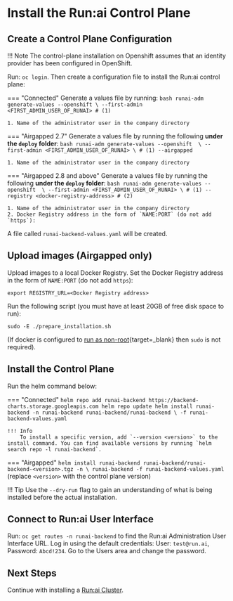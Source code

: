 # Install the Run:ai Control Plane

## Create a Control Plane Configuration


!!! Note
    The control-plane installation on Openshift assumes that an identity provider has been configured in OpenShift.

Run: `oc login`. Then create a configuration file to install the Run:ai control plane:

=== "Connected"
    Generate a values file by running:
    ``` bash
    runai-adm generate-values --openshift \
        --first-admin <FIRST_ADMIN_USER_OF_RUNAI> # (1)
    ```

    1. Name of the administrator user in the company directory

=== "Airgapped 2.7"
    Generate a values file by running the following __under the `deploy` folder__:
    ``` bash
    runai-adm generate-values --openshift  \
        --first-admin <FIRST_ADMIN_USER_OF_RUNAI> \ # (1)
        --airgapped
    ```

    1. Name of the administrator user in the company directory

=== "Airgapped 2.8 and above"
    Generate a values file by running the following __under the `deploy` folder__:
    ``` bash
    runai-adm generate-values --openshift  \
        --first-admin <FIRST_ADMIN_USER_OF_RUNAI> \ # (1)
        --registry <docker-registry-address> # (2)
    ```
    
    1. Name of the administrator user in the company directory
    2. Docker Registry address in the form of `NAME:PORT` (do not add `https`):

   
A file called `runai-backend-values.yaml` will be created.


## Upload images (Airgapped only)

Upload images to a local Docker Registry. Set the Docker Registry address in the form of `NAME:PORT` (do not add `https`):

```
export REGISTRY_URL=<Docker Registry address>
```

Run the following script (you must have at least 20GB of free disk space to run): 

```  
sudo -E ./prepare_installation.sh
```

(If docker is configured to [run as non-root](https://docs.docker.com/engine/install/linux-postinstall/#manage-docker-as-a-non-root-user){target=_blank} then `sudo` is not required).

## Install the Control Plane

Run the helm command below:

=== "Connected"
    ```
    helm repo add runai-backend https://backend-charts.storage.googleapis.com
    helm repo update
    helm install runai-backend -n runai-backend runai-backend/runai-backend \
        -f runai-backend-values.yaml 
    ```

    !!! Info
        To install a specific version, add `--version <version>` to the install command. You can find available versions by running `helm search repo -l runai-backend`.

=== "Airgapped"
    ```
    helm install runai-backend runai-backend/runai-backend-<version>.tgz -n \
        runai-backend -f runai-backend-values.yaml 
    ```
    (replace `<version>` with the control plane version)


!!! Tip
    Use the  `--dry-run` flag to gain an understanding of what is being installed before the actual installation. 


## Connect to Run:ai User Interface


Run: `oc get routes -n runai-backend` to find the Run:ai Administration User Interface URL. Log in using the default credentials: User: `test@run.ai`, Password: `Abcd!234`. Go to the Users area and change the password. 

## Next Steps

Continue with installing a [Run:ai Cluster](cluster.md).
